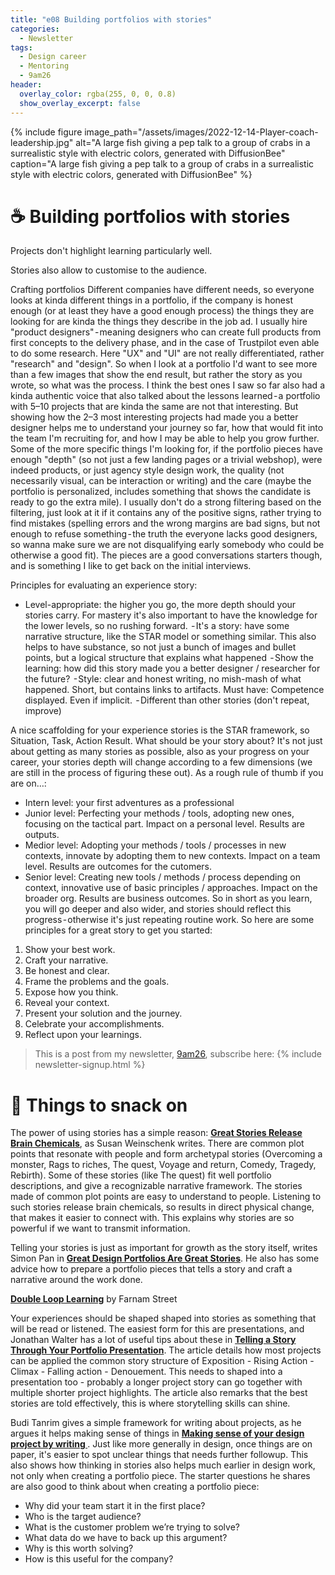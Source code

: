 ```yaml
---
title: "e08 Building portfolios with stories"
categories:
  - Newsletter
tags:
  - Design career
  - Mentoring
  - 9am26
header:
  overlay_color: rgba(255, 0, 0, 0.8)
  show_overlay_excerpt: false
---
```



{% include figure image_path="/assets/images/2022-12-14-Player-coach-leadership.jpg" alt="A large fish giving a pep talk to a group of crabs in a surrealistic style with electric colors, generated with DiffusionBee" caption="A large fish giving a pep talk to a group of crabs in a surrealistic style with electric colors, generated with DiffusionBee" %}

# ☕ Building portfolios with stories

Projects don't highlight learning particularly well.

Stories also allow to customise to the audience.


Crafting portfolios
Different companies have different needs, so everyone looks at kinda different things in a portfolio, if the company is honest enough (or at least they have a good enough process) the things they are looking for are kinda the things they describe in the job ad. I usually hire "product designers" - meaning designers who can create full products from first concepts to the delivery phase, and in the case of Trustpilot even able to do some research. Here "UX" and "UI" are not really differentiated, rather "research" and "design". So when I look at a portfolio I'd want to see more than a few images that show the end result, but rather the story as you wrote, so what was the process. I think the best ones I saw so far also had a kinda authentic voice that also talked about the lessons learned - a portfolio with 5–10 projects that are kinda the same are not that interesting. But showing how the 2–3 most interesting projects had made you a better designer helps me to understand your journey so far, how that would fit into the team I'm recruiting for, and how I may be able to help you grow further. Some of the more specific things I'm looking for, if the portfolio pieces have enough "depth" (so not just a few landing pages or a trivial webshop), were indeed products, or just agency style design work, the quality (not necessarily visual, can be interaction or writing) and the care (maybe the portfolio is personalized, includes something that shows the candidate is ready to go the extra mile). I usually don't do a strong filtering based on the filtering, just look at it if it contains any of the positive signs, rather trying to find mistakes (spelling errors and the wrong margins are bad signs, but not enough to refuse something - the truth the everyone lacks good designers, so wanna make sure we are not disqualifying early somebody who could be otherwise a good fit). The pieces are a good conversations starters though, and is something I like to get back on the initial interviews.

Principles for evaluating an experience story:
- Level-appropriate: the higher you go, the more depth should your stories carry. For mastery it's also important to have the knowledge for the lower levels, so no rushing forward.
 - It's a story: have some narrative structure, like the STAR model or something similar. This also helps to have substance, so not just a bunch of images and bullet points, but a logical structure that explains what happened
 - Show the learning: how did this story made you a better designer / researcher for the future?
 - Style: clear and honest writing, no mish-mash of what happened. Short, but contains links to artifacts.
Must have:
Competence displayed. Even if implicit.
 - Different than other stories (don't repeat, improve)

A nice scaffolding for your experience stories is the STAR framework, so Situation, Task, Action Result.
What should be your story about? It's not just about getting as many stories as possible, also as your progress on your career, your stories depth will change according to a few dimensions (we are still in the process of figuring these out).
As a rough rule of thumb if you are on…:
- Intern level: your first adventures as a professional
- Junior level: Perfecting your methods / tools, adopting new ones, focusing on the tactical part. Impact on a personal level. Results are outputs.
- Medior level: Adopting your methods / tools / processes in new contexts, innovate by adopting them to new contexts. Impact on a team level. Results are outcomes for the cutomers.
- Senior level: Creating new tools / methods / process depending on context, innovative use of basic principles / approaches. Impact on the broader org. Results are business outcomes.
So in short as you learn, you will go deeper and also wider, and stories should reflect this progress - otherwise it's just repeating routine work.
So here are some principles for a great story to get you started:
1. Show your best work.
2. Craft your narrative.
3. Be honest and clear.
4. Frame the problems and the goals.
5. Expose how you think.
6. Reveal your context. 
7. Present your solution and the journey.
8. Celebrate your accomplishments.
9. Reflect upon your learnings.

> This is a post from my newsletter, [9am26](https://polgarp.com/categories/newsletter/), subscribe here:
> {% include newsletter-signup.html %}

# 🍪 Things to snack on

The power of using stories has a simple reason: **[Great Stories Release Brain Chemicals](https://www.blog.theteamw.com/2016/05/11/the-next-100-things-you-need-to-know-about-people-114-great-stories-release-brain-chemicals/)**, as Susan Weinschenk writes. There are common plot points that resonate with people and form archetypal stories (Overcoming a monster, Rags to riches, The quest, Voyage and return, Comedy, Tragedy, Rebirth). Some of these stories (like The quest) fit well portfolio descriptions, and give a recognizable narrative framework. The stories made of common plot points are easy to understand to people. Listening to such stories release brain chemicals, so results in direct physical change, that makes it easier to connect with. This explains why stories are so powerful if we want to transmit information.

Telling your stories is just as important for growth as the story itself, writes Simon Pan in **[Great Design Portfolios Are Great Stories](https://medium.com/interactive-mind/great-design-portfolios-are-great-stories-7bb2617cd7ab)**. He also has some advice how to prepare a portfolio pieces that tells a story and craft a narrative around the work done. 


**[Double Loop Learning](https://fs.blog/2018/06/double-loop-learning/)** by Farnam Street

Your experiences should be shaped shaped into stories as something that will be read or listened. The easiest form for this are presentations, and Jonathan Walter has a lot of useful tips about these in **[Telling a Story Through Your Portfolio Presentation](https://www.uxmatters.com/mt/archives/2019/06/telling-a-story-through-your-portfolio-presentation.php)**. The article details how most projects can be applied the common story structure of Exposition - Rising Action - Climax - Falling action - Denouement. This needs to shaped into a presentation too - probably a longer project story can go together with multiple shorter project highlights. The article also remarks that the best stories are told effectively, this is where storytelling skills can shine.

Budi Tanrim gives a simple framework for writing about projects, as he argues it helps making sense of things in **[Making sense of your design project by writing ](https://buditanrim.co/2020/making-sense-of-your-design-project-by-writing/)**. Just like more generally in design, once things are on paper, it's easier to spot unclear things that needs further followup. This also shows how thinking in stories also helps much earlier in design work, not only when creating a portfolio piece. The starter questions he shares are also good to think about when creating a portfolio piece:

* Why did your team start it in the first place?
* Who is the target audience?
* What is the customer problem we’re trying to solve?
* What data do we have to back up this argument?
* Why is this worth solving?
* How is this useful for the company?




